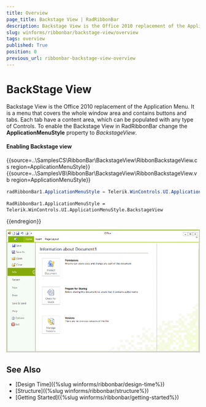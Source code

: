 ```yaml
---
title: Overview
page_title: Backstage View | RadRibbonBar
description: Backstage View is the Office 2010 replacement of the Application Menu.
slug: winforms/ribbonbar/backstage-view/overview
tags: overview
published: True
position: 0
previous_url: ribbonbar-backstage-view-overview
---
```


# BackStage View

Backstage View is the Office 2010 replacement of the Application Menu. It is a menu that covers the whole window area and contains buttons and tabs. Each tab have a content area, which can be populated with any type of Controls. To enable the Backstage View in RadRibbonBar change the __ApplicationMenuStyle__ property to *BackstageView*.

#### Enabling Backstage view

{{source=..\SamplesCS\RibbonBar\BackstageView\RibbonBackstageView.cs region=ApplicationMenuStyle}} 
{{source=..\SamplesVB\RibbonBar\BackstageView\RibbonBackstageView.vb region=ApplicationMenuStyle}} 

````C#
radRibbonBar1.ApplicationMenuStyle = Telerik.WinControls.UI.ApplicationMenuStyle.BackstageView;

````
````VB.NET
RadRibbonBar1.ApplicationMenuStyle = Telerik.WinControls.UI.ApplicationMenuStyle.BackstageView

````

{{endregion}} 

![ribbonbar-backstage-view-overview 001](images/ribbonbar-backstage-view-overview001.png)

## See Also

* [Design Time]({%slug winforms/ribbonbar/design-time%})
* [Structure]({%slug winforms/ribbonbar/structure%})
* [Getting Started]({%slug winforms/ribbonbar/getting-started%})